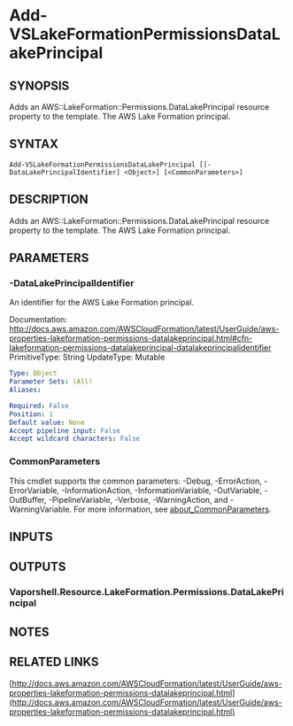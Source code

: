 # Add-VSLakeFormationPermissionsDataLakePrincipal

## SYNOPSIS
Adds an AWS::LakeFormation::Permissions.DataLakePrincipal resource property to the template.
The AWS Lake Formation principal.

## SYNTAX

```
Add-VSLakeFormationPermissionsDataLakePrincipal [[-DataLakePrincipalIdentifier] <Object>] [<CommonParameters>]
```

## DESCRIPTION
Adds an AWS::LakeFormation::Permissions.DataLakePrincipal resource property to the template.
The AWS Lake Formation principal.

## PARAMETERS

### -DataLakePrincipalIdentifier
An identifier for the AWS Lake Formation principal.

Documentation: http://docs.aws.amazon.com/AWSCloudFormation/latest/UserGuide/aws-properties-lakeformation-permissions-datalakeprincipal.html#cfn-lakeformation-permissions-datalakeprincipal-datalakeprincipalidentifier
PrimitiveType: String
UpdateType: Mutable

```yaml
Type: Object
Parameter Sets: (All)
Aliases:

Required: False
Position: 1
Default value: None
Accept pipeline input: False
Accept wildcard characters: False
```

### CommonParameters
This cmdlet supports the common parameters: -Debug, -ErrorAction, -ErrorVariable, -InformationAction, -InformationVariable, -OutVariable, -OutBuffer, -PipelineVariable, -Verbose, -WarningAction, and -WarningVariable. For more information, see [about_CommonParameters](http://go.microsoft.com/fwlink/?LinkID=113216).

## INPUTS

## OUTPUTS

### Vaporshell.Resource.LakeFormation.Permissions.DataLakePrincipal
## NOTES

## RELATED LINKS

[http://docs.aws.amazon.com/AWSCloudFormation/latest/UserGuide/aws-properties-lakeformation-permissions-datalakeprincipal.html](http://docs.aws.amazon.com/AWSCloudFormation/latest/UserGuide/aws-properties-lakeformation-permissions-datalakeprincipal.html)

